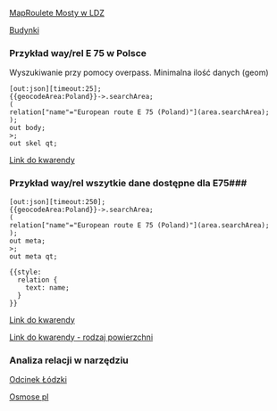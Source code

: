 [MapRoulete Mosty w LDZ](https://maproulette.org/browse/challenges/16108)

[Budynki](https://budynki.openstreetmap.org.pl/#map=13/52.51863/19.76231)

### Przykład way/rel E 75 w Polsce ###
Wyszukiwanie przy pomocy overpass. Minimalna ilość danych (geom)
```
[out:json][timeout:25];
{{geocodeArea:Poland}}->.searchArea;
(
relation["name"="European route E 75 (Poland)"](area.searchArea);
);
out body;
>;
out skel qt;
```

[Link do kwarendy](https://overpass-turbo.eu/s/13tF)

### Przykład way/rel wszytkie dane dostępne dla E75###

```
[out:json][timeout:250];
{{geocodeArea:Poland}}->.searchArea;
(
relation["name"="European route E 75 (Poland)"](area.searchArea);
);
out meta;
>;
out meta qt;

{{style:
  relation {
    text: name;
  }
}}
```

[Link do kwarendy](https://overpass-turbo.eu/s/13tJ)

[Link do kwarendy - rodzaj powierzchni](https://overpass-turbo.eu/s/13tK)

### Analiza relacji w narzędziu ###

[Odcinek Łódzki](http://ra.osmsurround.org/analyzeRelation?relationId=2093779&_noCache=on)



[Osmose pl](http://osmose.openstreetmap.fr/pl/map/#zoom=8&lat=51.988&lon=19.846&item=xxxx&level=1&tags=&fixable=)

